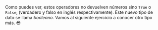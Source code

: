 Como puedes ver, estos operadores no devuelven números sino `True` o `False`, (verdadero y falso en inglés respectivamente). Este nuevo tipo de dato se llama *booleano*. Vamos al siguiente ejercicio a conocer otro tipo más. :sunglasses: